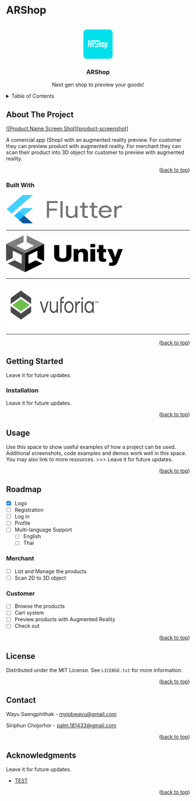 <div id="top"></div>

# ARShop
<!-- PROJECT LOGO -->
<br />
<div align="center">
  <a href="https://github.com/WavaXD/ARShop">
    <img src="DataFiles/Icons/logo.png" alt="Logo" width="80" height="80">
  </a>

  <h3 align="center">ARShop</h3>

  <p align="center">
    Next gen shop to preview your goods!
    <br />
  </p>
</div>

<!-- TABLE OF CONTENTS -->
<details>
  <summary>Table of Contents</summary>
  <ol>
    <li>
      <a href="#about-the-project">About The Project</a>
      <ul>
        <li><a href="#built-with">Built With</a></li>
      </ul>
    </li>
    <li>
      <a href="#getting-started">Getting Started</a>
      <ul>
        <li><a href="#prerequisites">Prerequisites</a></li>
        <li><a href="#installation">Installation</a></li>
      </ul>
    </li>
    <li><a href="#usage">Usage</a></li>
    <li><a href="#roadmap">Roadmap</a></li>
    <li><a href="#license">License</a></li>
    <li><a href="#contact">Contact</a></li>
    <li><a href="#acknowledgments">Acknowledgments</a></li>
  </ol>
</details>


<!-- ABOUT THE PROJECT -->
## About The Project

[![Product Name Screen Shot][product-screenshot]](https://example.com)

A comercial app (Shop) with an augmented reality preview. For customer they can preview product with augmented reality. For merchant they can scan their product into 3D object for customer to preview with augmented reality.

<p align="right">(<a href="#top">back to top</a>)</p>



### Built With

<div align="left">
  <a href="https://flutter.dev/">
    <img src="DataFiles/Icons/flutterLogo.png" alt="Logo" width="320" height="80">
  </a><hr/>
  <a href="https://unity.com/">
    <img src="DataFiles/Icons/unityLogo.png" alt="Logo" width="320" height="100">
  </a><hr/>
  <a href="https://developer.vuforia.com/">
    <img src="DataFiles/Icons/vuforiaLogo.png" alt="Logo" width="320" height="120">
  </a><hr/>
</div>

<p align="right">(<a href="#top">back to top</a>)</p>

<!-- GETTING STARTED -->
## Getting Started

Leave it for future updates.

### Installation

Leave it for future updates.

<p align="right">(<a href="#top">back to top</a>)</p>


<!-- USAGE EXAMPLES -->
## Usage

Use this space to show useful examples of how a project can be used. Additional screenshots, code examples and demos work well in this space. You may also link to more resources.  >>> Leave it for future updates.

<p align="right">(<a href="#top">back to top</a>)</p>


<!-- ROADMAP -->
## Roadmap
- [x] Logo
- [ ] Registration
- [ ] Log in
- [ ] Profile
- [ ] Multi-language Support
    - [ ] English
    - [ ] Thai
### Merchant
- [ ] List and Manage the products
- [ ] Scan 2D to 3D object
### Customer
- [ ] Browse the products
- [ ] Cart system
- [ ] Preview products with Augmented Reality
- [ ] Check out

<p align="right">(<a href="#top">back to top</a>)</p>


<!-- LICENSE -->
## License

Distributed under the MIT License. See `LICENSE.txt` for more information.

<p align="right">(<a href="#top">back to top</a>)</p>


<!-- CONTACT -->
## Contact

Wayu Saengphithak - myjobwayu@gmail.com

Siriphun Chojorhor - palm.181433@gmail.com

<p align="right">(<a href="#top">back to top</a>)</p>


<!-- ACKNOWLEDGMENTS -->
## Acknowledgments

Leave it for future updates.

* [TEST](https://test.com)

<p align="right">(<a href="#top">back to top</a>)</p>
